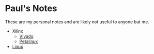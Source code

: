 # Paul's Notes

These are my personal notes and are likely not useful to anyone but me.

* Xilinx
    * [Vivado](vivado.md)
    * [Petalinux](petalinux.md)
* [Linux](linux.md)

